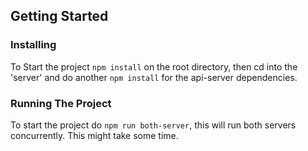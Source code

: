 ## Getting Started

### Installing

To Start the project `npm install` on the root directory, then cd into the 'server' and do another `npm install` for the api-server dependencies.

### Running The Project

To start the project do `npm run both-server`, this will run both servers concurrently.
This might take some time.
